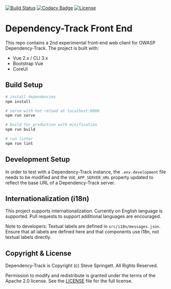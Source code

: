 [![Build Status](https://travis-ci.org/DependencyTrack/frontend.svg)](https://travis-ci.org/DependencyTrack/frontend) 
[![Codacy Badge](https://api.codacy.com/project/badge/Grade/5d481daa38134900abe88e9e064e05c7)](https://www.codacy.com/manual/DependencyTrack/frontend?utm_source=github.com&amp;utm_medium=referral&amp;utm_content=DependencyTrack/frontend&amp;utm_campaign=Badge_Grade)
[![License](https://img.shields.io/badge/license-Apache%202.0-brightgreen.svg)][License]

Dependency-Track Front End
=========

This repo contains a 2nd experimental front-end web client for OWASP Dependency-Track. The project is built with:

* Vue 2.x / CLI 3.x
* Bootstrap Vue
* CoreUI

## Build Setup

``` bash
# install dependencies
npm install

# serve with hot reload at localhost:8080
npm run serve

# build for production with minification
npm run build

# run linter
npm run lint
```

## Development Setup

In order to test with a Dependency-Track instance, the `.env.development` file needs to be modified and the `VUE_APP_SERVER_URL` property updated to 
reflect the base URL of a Dependency-Track server.

## Internationalization (i18n)

This project supports internationalization. Currently on English language is supported. Pull requests to support additional languages are encouraged.

Note to developers: Textual labels are defined in `src/i18n/messages.json`. Ensure that all labels are defined here and that components use i18n, not textual labels directly.

Copyright & License
-------------------

Dependency-Track is Copyright (c) Steve Springett. All Rights Reserved.

Permission to modify and redistribute is granted under the terms of the 
Apache 2.0 license. See the [LICENSE] file for the full license.

[License]: https://github.com/DependencyTrack/frontend/blob/master/LICENSE
